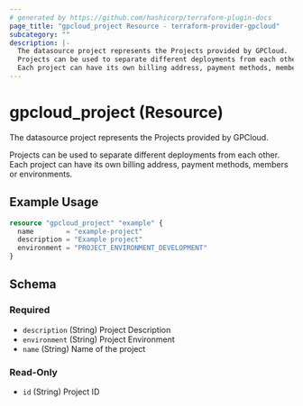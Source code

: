 ```yaml
---
# generated by https://github.com/hashicorp/terraform-plugin-docs
page_title: "gpcloud_project Resource - terraform-provider-gpcloud"
subcategory: ""
description: |-
  The datasource project represents the Projects provided by GPCloud.
  Projects can be used to separate different deployments from each other.
  Each project can have its own billing address, payment methods, members or environments.
---
```


# gpcloud_project (Resource)

The datasource project represents the Projects provided by GPCloud.

Projects can be used to separate different deployments from each other.
Each project can have its own billing address, payment methods, members or environments.

## Example Usage

```terraform
resource "gpcloud_project" "example" {
  name        = "example-project"
  description = "Example project"
  environment = "PROJECT_ENVIRONMENT_DEVELOPMENT"
}
```

<!-- schema generated by tfplugindocs -->
## Schema

### Required

- `description` (String) Project Description
- `environment` (String) Project Environment
- `name` (String) Name of the project

### Read-Only

- `id` (String) Project ID


